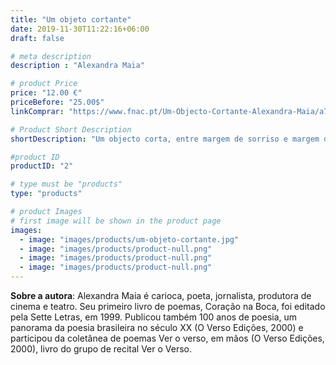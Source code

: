 ```yaml
---
title: "Um objeto cortante"
date: 2019-11-30T11:22:16+06:00
draft: false

# meta description
description : "Alexandra Maia"

# product Price
price: "12.00 €"
priceBefore: "25.00$"
linkComprar: "https://www.fnac.pt/Um-Objecto-Cortante-Alexandra-Maia/a7319834"

# Product Short Description
shortDescription: "Um objecto corta, entre margem de sorriso e margem de nervo, a nossa paz de ler sem sermos tocados. Aqui os objectos escritos, descritos, falados, propostos — tocam. E pode doer. — Ondjaki"

#product ID
productID: "2"

# type must be "products"
type: "products"

# product Images
# first image will be shown in the product page
images:
  - image: "images/products/um-objeto-cortante.jpg"
  - image: "images/products/product-null.png"
  - image: "images/products/product-null.png"
  - image: "images/products/product-null.png"
---
```


**Sobre a autora**: Alexandra Maia é carioca, poeta, jornalista, produtora de cinema e teatro. Seu primeiro livro de poemas, Coração na Boca, foi editado pela Sette Letras, em 1999. Publicou também 100 anos de poesia, um panorama da poesia brasileira no século XX (O Verso Edições, 2000) e participou da coletânea de poemas Ver o verso, em mãos (O Verso Edições, 2000), livro do grupo de recital Ver o Verso.